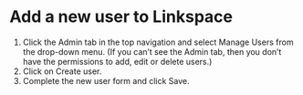 # Add a new user to Linkspace

1.	Click the Admin tab in the top navigation and select Manage Users from the drop-down menu. (If you can’t see the Admin
tab, then you don’t have the permissions to add, edit or delete users.)
2.	Click on Create user.
3.	Complete the new user form and click Save.
